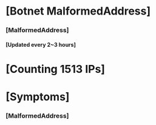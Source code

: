 # [Botnet MalformedAddress]
### [MalformedAddress]
#### [Updated every 2~3 hours]

# [Counting 1513 IPs]

# [Symptoms] 
###   [MalformedAddress]
